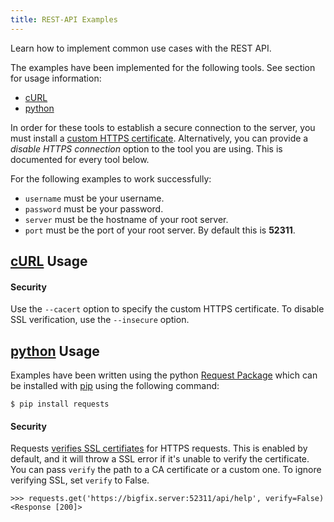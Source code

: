```yaml
---
title: REST-API Examples
---
```


Learn how to implement common use cases with the REST API.

The examples have been implemented for the following tools. See section for usage information:
- [cURL](#cURL)
- [python](#python)

In order for these tools to establish a secure connection to the server, you must install a [custom HTTPS certificate](http://www-01.ibm.com/support/docview.wss?uid=swg21505848). Alternatively, you can provide a *disable HTTPS connection* option to the tool you are using. This is documented for every tool below.

For the following examples to work successfully:
* `username` must be your username.
* `password` must be your password.
* `server` must be the hostname of your root server.
* `port` must be the port of your root server. By default this is **52311**.

## [cURL](http://curl.haxx.se) Usage
#### Security
Use the `--cacert` option to specify the custom HTTPS certificate. To disable SSL verification, use the `--insecure` option.

## [python](https://www.python.org/) Usage
Examples have been written using the python [Request Package](http://requests.readthedocs.io/en/master/) which can be installed with [pip](https://pip.pypa.io/) using the following command:
```
$ pip install requests
```

#### Security
Requests [verifies SSL certifiates](https://requests.readthedocs.io/en/latest/user/advanced/#ssl-cert-verification) for HTTPS requests. This is enabled by default, and it will throw a SSL error if it's unable to verify the certificate. You can pass `verify` the path to a CA certificate or a custom one. To ignore verifying SSL, set `verify` to False.

```
>>> requests.get('https://bigfix.server:52311/api/help', verify=False)
<Response [200]>
```


